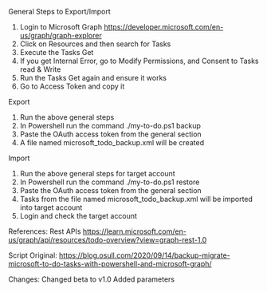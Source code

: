 General Steps to Export/Import

1. Login to Microsoft Graph https://developer.microsoft.com/en-us/graph/graph-explorer
2. Click on Resources and then search for Tasks
3. Execute the Tasks Get
4. If you get Internal Error, go to Modify Permissions, and Consent to Tasks read & Write
5. Run the Tasks Get again and ensure it works
6. Go to Access Token and copy it


Export
1. Run the above general steps
2. In Powershell run the command ./my-to-do.ps1 backup
3. Paste the OAuth access token from the general section
4. A file named microsoft_todo_backup.xml will be created

Import

1. Run the above general steps for target account
2. In Powershell run the command ./my-to-do.ps1 restore
3. Paste the OAuth access token from the general section
4. Tasks from the file named microsoft_todo_backup.xml will be imported into target account
5. Login and check the target account


References:
Rest APIs
https://learn.microsoft.com/en-us/graph/api/resources/todo-overview?view=graph-rest-1.0

Script Original:
https://blog.osull.com/2020/09/14/backup-migrate-microsoft-to-do-tasks-with-powershell-and-microsoft-graph/

Changes:
Changed beta to v1.0
Added parameters
